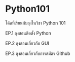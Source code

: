 # Python101
โค้ดที่เรียนกับลุงในวิชา Python 101

EP.1 ลุงสอนติดตั้ง Python

EP.2 ลุงสอนเกี่ยวกับ GUI

EP.3 ลุงสอนเกี่ยวกับการสมัตร Github
